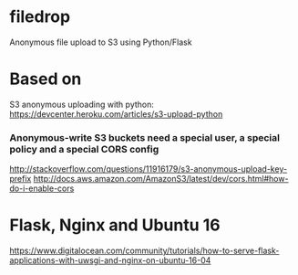 # filedrop
Anonymous file upload to S3 using Python/Flask

# Based on
S3 anonymous uploading with python:
  https://devcenter.heroku.com/articles/s3-upload-python
### Anonymous-write S3 buckets need a special user, a special policy and a special CORS config
  http://stackoverflow.com/questions/11916179/s3-anonymous-upload-key-prefix
  http://docs.aws.amazon.com/AmazonS3/latest/dev/cors.html#how-do-i-enable-cors


# Flask, Nginx and Ubuntu 16
  https://www.digitalocean.com/community/tutorials/how-to-serve-flask-applications-with-uwsgi-and-nginx-on-ubuntu-16-04

